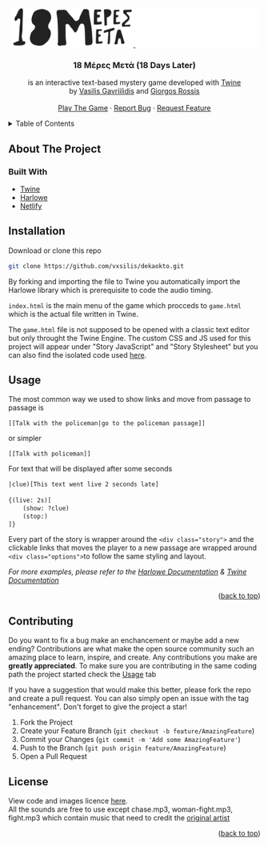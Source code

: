 <br />
<div align="center">
  <a href="https://github.com/vxsilis/dekaokto">
    <img src="images/18mblack.png#gh-light-mode-only" alt="Logo"  height="80">
    <img src="images/18mwhite.png#gh-dark-mode-only"  alt="Logo"  height="80">
  </a>

<h3 align="center">18 Μέρες Μετά (18 Days Later)</h3>

  <p align="center">
  is an interactive text-based mystery game developed with <a target="_blank" href="https://github.com/klembot/twinejs">Twine</a> <br /> by <a target="_blank" href="https://github.com/vxsilis">Vasilis Gavriilidis</a> and <a target="_blank" href="https://github.com/Geoross">Giorgos Rossis</a>
    <br />
    <br />
    <a href="https://18mm.netlify.app/">Play The Game</a>
    ·
    <a href="https://github.com/vxsilis/dekaokto/issues">Report Bug</a>
    ·
    <a href="https://github.com/vxsilis/dekaokto/issues">Request Feature</a>
  </p>
</div>



<details>
  <summary>Table of Contents</summary>
  <ol>
    <li>
      <a href="#about-the-project">About The Project</a>
      <ul>
        <li><a href="#built-with">Built With</a></li>
      </ul>
    </li>
    <li><a href="#installation">Installation</a></li>
    <li><a href="#usage">Usage</a></li>
    <li><a href="#contributing">Contributing</a></li>
    <li><a href="#license">License</a></li>
  </ol>
</details>




## About The Project




### Built With

* [Twine](https://github.com/klembot/twinejs)
* [Harlowe](https://foss.heptapod.net/games/harlowe/)
* [Netlify](https://www.netlify.com)


## Installation


Download or clone this repo
   ```sh
   git clone https://github.com/vxsilis/dekaokto.git
   ```

By forking and importing the file to Twine you automatically import the Harlowe library which is prerequisite to code the audio timing.

```index.html``` is the main menu of the game which procceds to ```game.html``` which is the actual file written in Twine.

The ```game.html``` file is not supposed to be opened with a classic text editor but only throught the Twine Engine. The custom CSS and JS used for this project will appear under "Story JavaScript" and "Story Stylesheet" but you can also find the isolated code used [here](https://github.com/vxsilis/dekaokto/tree/main/in-game%20code).




## Usage
The most common way we used to show links and move from passage to passage is
```
[[Talk with the policeman|go to the policeman passage]]
```
or simpler
```
[[Talk with policeman]]
```

For text that will be displayed after some seconds
```
|clue)[This text went live 2 seconds late]

{(live: 2s)[
    (show: ?clue)
    (stop:)
]}
```
Every part of the story is wrapper around the ```<div class="story">``` and the clickable links that moves the player to a new passage are wrapped around ```<div class="options">```to follow the same styling and layout.


_For more examples, please refer to the [Harlowe Documentation](https://twine2.neocities.org) & [Twine Documentation](https://twine2.neocities.org)_

<p align="right">(<a href="#top">back to top</a>)</p>




## Contributing

Do you want to fix a bug make an enchancement or maybe add a new ending? Contributions are what make the open source community such an amazing place to learn, inspire, and create. Any contributions you make are **greatly appreciated**. To make sure you are contributing in the same coding path the project started check the [Usage](#Usage) tab 

If you have a suggestion that would make this better, please fork the repo and create a pull request. You can also simply open an issue with the tag "enhancement". Don't forget to give the project a star!

1. Fork the Project
2. Create your Feature Branch (`git checkout -b feature/AmazingFeature`)
3. Commit your Changes (`git commit -m 'Add some AmazingFeature'`)
4. Push to the Branch (`git push origin feature/AmazingFeature`)
5. Open a Pull Request




## License

View code and images licence [here](https://github.com/vxsilis/dekaokto/blob/main/LICENSE). <br />
All the sounds are free to use except chase.mp3, woman-fight.mp3, fight.mp3 which contain music that need to credit the [original artist](https://www.youtube.com/watch?v=9tYBMywPpgA)


<p align="right">(<a href="#top">back to top</a>)</p>


